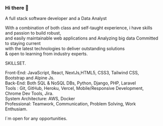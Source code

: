 ### Hi there 👋

A full stack software developer
and a Data Analyst

With a combination of both class and self-taught experience,
i have skills and passion to build robust, <br/>and easily maintainable
web applications and Analyzing big data
Committed to staying current <br/> with the latest technologies
to deliver outstanding solutions <br/>
& open to learning from industry experts.

SKILLSET.

Front-End: JavaScript, React, NextJs,HTML5, CSS3, Tailwind CSS, Bootstrap and Alpine Js.<br/>
Back-End: Both SQL & NoSQL DBs, Python, Django, PHP, Laravel <br/>
Tools : Git, GitHub, Heroku, Vercel, Mobile/Responsive Development, Chrome Dev Tools, Jira. <br/>
System Architecture: AWS, Docker <br/>
Professional: Teamwork, Communication, Problem Solving, Work Enthusiam.

I`m open for any opportunities.

<!--
**Kincaid-kroos/Kincaid-kroos** is a ✨ _special_ ✨ repository because its `README.md` (this file) appears on your GitHub profile.

Here are some ideas to get you started:

- 🔭 I’m currently working on ...
- 🌱 I’m currently learning ...
- 👯 I’m looking to collaborate on ...
- 🤔 I’m looking for help with ...
- 💬 Ask me about ...
- 📫 How to reach me: ...
- 😄 Pronouns: ...
- ⚡ Fun fact: ...
-->

